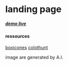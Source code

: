 # landing page 


##### [demo live](https://usri-rshid.github.io/landing_page2/)


#### ressources
[boxicones](https://boxicons.com/)
[colothunt](https://colorhunt.co/palette/0000000f629216ff00ffed00)


image are generated by A.I.
